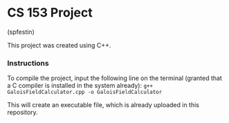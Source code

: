 # CS 153 Project
(spfestin)

This project was created using C++.

### Instructions

  To compile the project, input the following line on the terminal (granted that a C compiler is installed in the system already):
    ```g++ GaloisFieldCalculator.cpp -o GaloisFieldCalculator```
  
  This will create an executable file, which is already uploaded in this repository.

